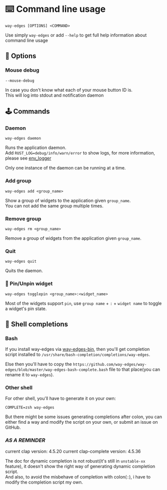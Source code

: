 # ⌨️ Command line usage

```plaintext
way-edges [OPTIONS] <COMMAND>
```

Use simply `way-edges` or add `--help` to get full help information about command line usage

## 🤨 Options

### Mouse debug

```plaintext
--mouse-debug
```

In case you don't know what each of your mouse button ID is.  
This will log into stdout and notification daemon

## 🕹️ Commands

### Daemon

```shell
way-edges daemon
```

Runs the application daemon.  
Add `RUST_LOG=debug/info/warn/error` to show logs, for more information, please see [env_logger](https://docs.rs/env_logger/latest/env_logger/)

Only one instance of the daemon can be running at a time.

### Add group

```shell
way-edges add <group_name>
```

Show a group of widgets to the application given `group_name`.  
You can not add the same group multiple times.

### Remove group

```shell
way-edges rm <group_name>
```

Remove a group of widgets from the application given `group_name`.

### Quit

```shell
way-edges quit
```

Quits the daemon.

### 📌 Pin/Unpin widget

```
way-edges togglepin <group_name>:<widget_name>
```

Most of the widgets support `pin`, use `group name` + `:` + `widget name` to toggle a widget's pin state.

## 🚀 Shell completions

### Bash

If you install way-edges via [way-edges-bin](https://aur.archlinux.org/packages/way-edges-bin/), then you'll get completion script installed to `/usr/share/bash-completion/completions/way-edges`.

Else then you'll have to copy the `https://github.com/way-edges/way-edges/blob/master/way-edges-bash-complete.bash` file to that place(you can rename it to `way-edges`).

### Other shell

For other shell, you'll have to generate it on your own:

```shell
COMPLETE=zsh way-edges
```

But there might be some issues generating completions after colon, you can either find a way and modify the script on your own, or submit an issue on GitHub.

### _AS A REMINDER_

current clap version: 4.5.20
current clap-complete version: 4.5.36

The doc for dynamic completion is not robust(it's still in `unstable-xx` feature), it doesn't show the right way of generating dynamic completion script.  
And also, to avoid the misbehave of completion with colon(`:`), i have to modify the completion script my own.
